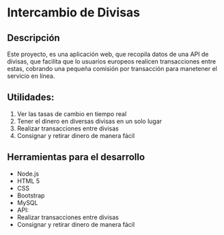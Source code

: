 # Intercambio de Divisas

## Descripción

Este proyecto, es una aplicación web, que recopila datos de una API de divisas, que facilita que lo usuarios europeos realicen transacciones entre estas, cobrando una pequeña comisión por transacción para manetener el servicio en línea. 

## Utilidades:
 <ol>
	<li>Ver las tasas de cambio en tiempo real</li>
	<li>Tener el dinero en diversas divisas en un solo lugar</li>
	<li>Realizar transacciones entre divisas</li>
	<li>Consignar y retirar dinero de manera fácil</li> 
</ol>

## Herramientas para el desarrollo
<ul>
	<li>Node.js</li>
	<li>HTML 5</li>
	<li>CSS</li>
	<li>Bootstrap</li>
	<li>MySQL</li>
	<li>API: <link href = "https://www.frankfurter.app/"></li>
	<li>Realizar transacciones entre divisas</li>
	<li>Consignar y retirar dinero de manera fácil</li> 
</ul>
